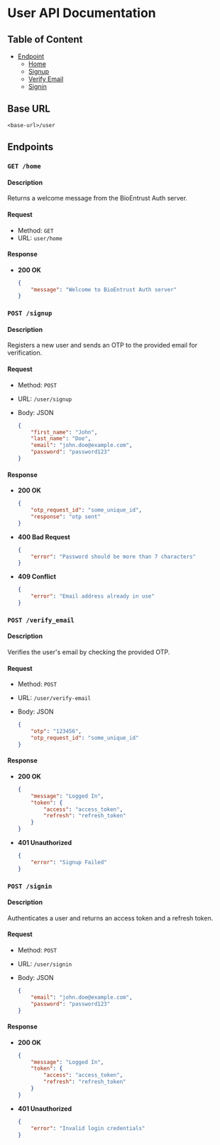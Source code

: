 # User API Documentation

## Table of Content
- [Endpoint](#endpoints)
  - [Home](#get-home)
  - [Signup](#post-signup)
  - [Verify Email](#post-verify_email)
  - [Signin](#post-signin)

## Base URL

```
<base-url>/user
```

## Endpoints

### `GET /home`

#### Description
Returns a welcome message from the BioEntrust Auth server.

#### Request
- Method: `GET`
- URL: `user/home`

#### Response
- **200 OK**

  ```json
  {
      "message": "Welcome to BioEntrust Auth server"
  }
  ```

### `POST /signup`

#### Description
Registers a new user and sends an OTP to the provided email for verification.

#### Request
- Method: `POST`
- URL: `/user/signup`
- Body: JSON

  ```json
  {
      "first_name": "John",
      "last_name": "Doe",
      "email": "john.doe@example.com",
      "password": "password123"
  }
  ```

#### Response
- **200 OK**

  ```json
  {
      "otp_request_id": "some_unique_id",
      "response": "otp sent"
  }
  ```

- **400 Bad Request**

  ```json
  {
      "error": "Password should be more than 7 characters"
  }
  ```

- **409 Conflict**

  ```json
  {
      "error": "Email address already in use"
  }
  ```

### `POST /verify_email`

#### Description
Verifies the user's email by checking the provided OTP.

#### Request
- Method: `POST`
- URL: `/user/verify-email`
- Body: JSON

  ```json
  {
      "otp": "123456",
      "otp_request_id": "some_unique_id"
  }
  ```

#### Response
- **200 OK**

  ```json
  {
      "message": "Logged In",
      "token": {
          "access": "access_token",
          "refresh": "refresh_token"
      }
  }
  ```

- **401 Unauthorized**

  ```json
  {
      "error": "Signup Failed"
  }
  ```

### `POST /signin`

#### Description
Authenticates a user and returns an access token and a refresh token.

#### Request
- Method: `POST`
- URL: `/user/signin`
- Body: JSON

  ```json
  {
      "email": "john.doe@example.com",
      "password": "password123"
  }
  ```

#### Response
- **200 OK**

  ```json
  {
      "message": "Logged In",
      "token": {
          "access": "access_token",
          "refresh": "refresh_token"
      }
  }
  ```

- **401 Unauthorized**

  ```json
  {
      "error": "Invalid login credentials"
  }
  ```